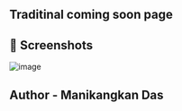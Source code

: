 ## Traditinal coming soon page

## 💫 Screenshots
![image](https://user-images.githubusercontent.com/75943412/176617264-ce852488-8388-4c79-a0e9-fdce179af670.png)

## Author - Manikangkan Das
